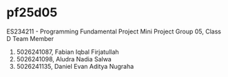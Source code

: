 # pf25d05
ES234211 - Programming Fundamental Project
Mini Project
Group 05, Class D
Team Member
1. 5026241087, Fabian Iqbal Firjatullah
2. 5026241098, Aludra Nadia Salwa
3. 5026241135, Daniel Evan Aditya Nugraha
